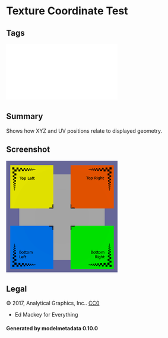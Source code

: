 # Texture Coordinate Test

## Tags

![sharable](./README-sharable.md)

## Summary

Shows how XYZ and UV positions relate to displayed geometry.

## Screenshot

![screenshot](screenshot/screenshot.png)

## Legal

&copy; 2017, Analytical Graphics, Inc.. [CC0](https://creativecommons.org/publicdomain/zero/1.0/legalcode)

 - Ed Mackey for Everything

#### Generated by modelmetadata 0.10.0